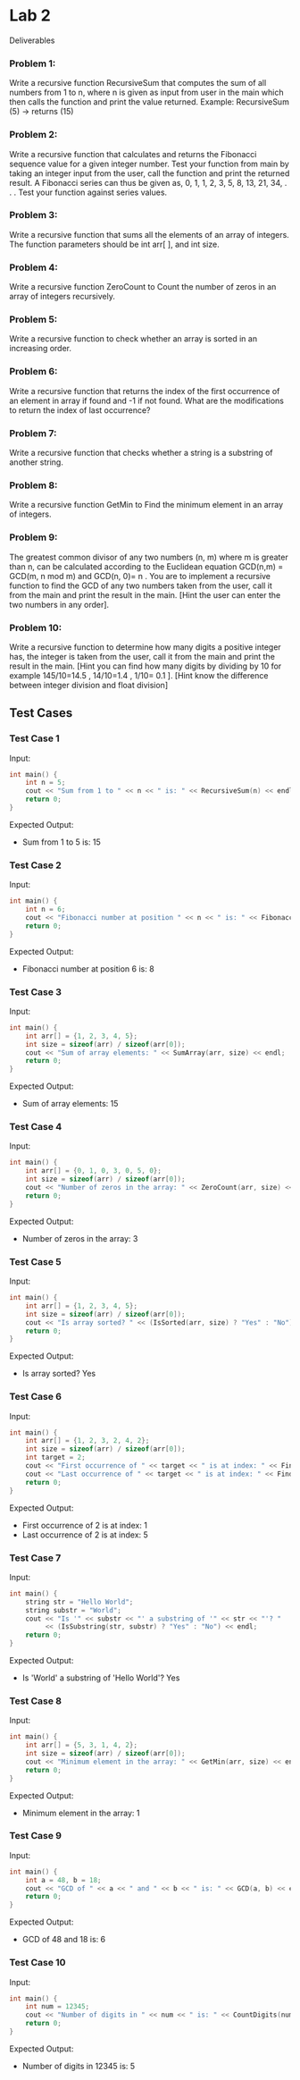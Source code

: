 # Lab 2

Deliverables

### Problem 1:
Write a recursive function RecursiveSum that computes the sum of all numbers from 1 to n, where n is given as input from user in the main which then calls the function and print the value returned.
Example: RecursiveSum (5) → returns (15)

### Problem 2:
Write a recursive function that calculates and returns the Fibonacci sequence value for a given integer number. Test your function from main by taking an integer input from the user, call the function and print the returned result.
A Fibonacci series can thus be given as, 0, 1, 1, 2, 3, 5, 8, 13, 21, 34, . . . Test your function against series values.

### Problem 3:
Write a recursive function that sums all the elements of an array of integers. The function parameters should be int arr[ ], and int size.

### Problem 4:
Write a recursive function ZeroCount to Count the number of zeros in an array of integers recursively.

### Problem 5:
Write a recursive function to check whether an array is sorted in an increasing order.

### Problem 6:
Write a recursive function that returns the index of the first occurrence of an element in array if found and -1 if not found. What are the modifications to return the index of last occurrence?

### Problem 7:
Write a recursive function that checks whether a string is a substring of another string.

### Problem 8:
Write a recursive function GetMin to Find the minimum element in an array of integers.

### Problem 9:
The greatest common divisor of any two numbers (n, m) where m is greater than n, can be calculated according to the Euclidean equation GCD(n,m) = GCD(m, n mod m) and GCD(n, 0)= n . You are to implement a recursive function to find the GCD of any two numbers taken from the user, call it from the main and print the result in the main.
[Hint the user can enter the two numbers in any order].

### Problem 10:
Write a recursive function to determine how many digits a positive integer has, the integer is taken from the user, call it from the main and print the result in the main. [Hint you can find how many digits by dividing by 10 for example 145/10=14.5 , 14/10=1.4 , 1/10= 0.1 ]. [Hint know the difference between integer division and float division]

## Test Cases

### Test Case 1
Input:
```cpp
int main() {
    int n = 5;
    cout << "Sum from 1 to " << n << " is: " << RecursiveSum(n) << endl;
    return 0;
}
```
Expected Output:
- Sum from 1 to 5 is: 15

### Test Case 2
Input:
```cpp
int main() {
    int n = 6;
    cout << "Fibonacci number at position " << n << " is: " << Fibonacci(n) << endl;
    return 0;
}
```
Expected Output:
- Fibonacci number at position 6 is: 8

### Test Case 3
Input:
```cpp
int main() {
    int arr[] = {1, 2, 3, 4, 5};
    int size = sizeof(arr) / sizeof(arr[0]);
    cout << "Sum of array elements: " << SumArray(arr, size) << endl;
    return 0;
}
```
Expected Output:
- Sum of array elements: 15

### Test Case 4
Input:
```cpp
int main() {
    int arr[] = {0, 1, 0, 3, 0, 5, 0};
    int size = sizeof(arr) / sizeof(arr[0]);
    cout << "Number of zeros in the array: " << ZeroCount(arr, size) << endl;
    return 0;
}
```
Expected Output:
- Number of zeros in the array: 3

### Test Case 5
Input:
```cpp
int main() {
    int arr[] = {1, 2, 3, 4, 5};
    int size = sizeof(arr) / sizeof(arr[0]);
    cout << "Is array sorted? " << (IsSorted(arr, size) ? "Yes" : "No") << endl;
    return 0;
}
```
Expected Output:
- Is array sorted? Yes

### Test Case 6
Input:
```cpp
int main() {
    int arr[] = {1, 2, 3, 2, 4, 2};
    int size = sizeof(arr) / sizeof(arr[0]);
    int target = 2;
    cout << "First occurrence of " << target << " is at index: " << FindFirstOccurrence(arr, size, target) << endl;
    cout << "Last occurrence of " << target << " is at index: " << FindLastOccurrence(arr, size, target) << endl;
    return 0;
}
```
Expected Output:
- First occurrence of 2 is at index: 1
- Last occurrence of 2 is at index: 5

### Test Case 7
Input:
```cpp
int main() {
    string str = "Hello World";
    string substr = "World";
    cout << "Is '" << substr << "' a substring of '" << str << "'? " 
         << (IsSubstring(str, substr) ? "Yes" : "No") << endl;
    return 0;
}
```
Expected Output:
- Is 'World' a substring of 'Hello World'? Yes

### Test Case 8
Input:
```cpp
int main() {
    int arr[] = {5, 3, 1, 4, 2};
    int size = sizeof(arr) / sizeof(arr[0]);
    cout << "Minimum element in the array: " << GetMin(arr, size) << endl;
    return 0;
}
```
Expected Output:
- Minimum element in the array: 1

### Test Case 9
Input:
```cpp
int main() {
    int a = 48, b = 18;
    cout << "GCD of " << a << " and " << b << " is: " << GCD(a, b) << endl;
    return 0;
}
```
Expected Output:
- GCD of 48 and 18 is: 6

### Test Case 10
Input:
```cpp
int main() {
    int num = 12345;
    cout << "Number of digits in " << num << " is: " << CountDigits(num) << endl;
    return 0;
}
```
Expected Output:
- Number of digits in 12345 is: 5